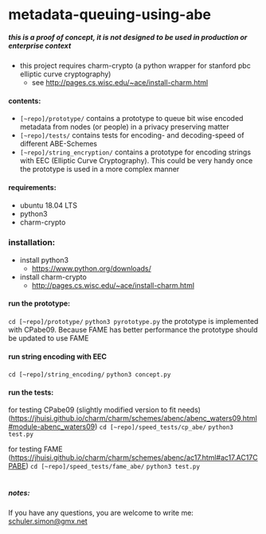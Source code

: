 # metadata-queuing-using-abe

##### this is a proof of concept, it is not designed to be used in production or enterprise context 
- this project requires charm-crypto (a python wrapper for stanford pbc elliptic curve cryptography)
	- see http://pages.cs.wisc.edu/~ace/install-charm.html

#### contents:
- `[~repo]/prototype/` contains a prototype to queue bit wise encoded metadata from nodes (or people) in a privacy preserving matter
- `[~repo]/tests/` contains tests for encoding- and decoding-speed of different ABE-Schemes
- `[~repo]/string_encryption/` contains a prototype for encoding strings with EEC (Elliptic Curve Cryptography). This could be very handy once the prototype is used in a more complex manner

#### requirements:
- ubuntu 18.04 LTS
- python3
- charm-crypto

### installation:
- install python3
	- https://www.python.org/downloads/
- install charm-crypto
	 -  http://pages.cs.wisc.edu/~ace/install-charm.html

#### run the prototype:
`cd [~repo]/prototype/`
`python3 pyrototype.py`
the prototype is implemented with CPabe09. Because FAME has better performance the prototype should be updated to use FAME

#### run string encoding with EEC
`cd [~repo]/string_encoding/`
`python3 concept.py`

#### run the tests:
for testing CPabe09 (slightly modified version to fit needs)
(https://jhuisi.github.io/charm/charm/schemes/abenc/abenc_waters09.html#module-abenc_waters09)
`cd [~repo]/speed_tests/cp_abe/`
`python3 test.py`

for testing FAME
(https://jhuisi.github.io/charm/charm/schemes/abenc/ac17.html#ac17.AC17CPABE)
`cd [~repo]/speed_tests/fame_abe/`
`python3 test.py`
<br>
<br>
##### notes:
If you have any questions, you are welcome to write me: schuler.simon@gmx.net
